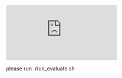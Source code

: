 

![Image text](https://github.com/fengtuan/ShuffleNet_SS/ChannelShuffle.pdf)



please run ./run_evaluate.sh
